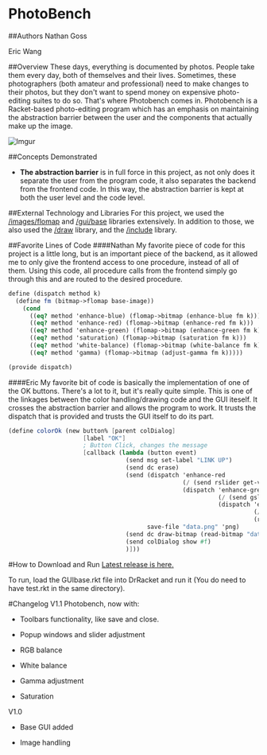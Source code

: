 # PhotoBench

##Authors
Nathan Goss

Eric Wang

##Overview
These days, everything is documented by photos. People take them every day, both of themselves and their lives. Sometimes, these photographers (both amateur and professional) need to make changes to their photos, but they don't want to spend money on expensive photo-editing suites to do so. That's where Photobench comes in. Photobench is a Racket-based photo-editing program which has an emphasis on maintaining the abstraction barrier between the user and the components that actually make up the image. 

![Imgur](http://i.imgur.com/orE34KW.png)

##Concepts Demonstrated
* **The abstraction barrier** is in full force in this project, as not only does it separate the user from the program code, it also separates the backend from the frontend code. In this way, the abstraction barrier is kept at both the user level and the code level.

##External Technology and Libraries
For this project, we used the [/images/flomap](docs.racket-lang.org/images/flomap_title.html) and [/gui/base](http://docs.racket-lang.org/gui/) libraries extensively. In addition to those, we also used the [/draw](http://docs.racket-lang.org/draw/index.html?q=) library, and the [/include](http://docs.racket-lang.org/reference/include.html) library.

##Favorite Lines of Code
####Nathan
My favorite piece of code for this project is a little long, but is an important piece of the backend, as it allowed me to only give the frontend access to one procedure, instead of all of them. Using this code, all procedure calls from the frontend simply go through this and are routed to the desired procedure.
```scheme
define (dispatch method k)
  (define fm (bitmap->flomap base-image))
    (cond
      ((eq? method 'enhance-blue) (flomap->bitmap (enhance-blue fm k)))
      ((eq? method 'enhance-red) (flomap->bitmap (enhance-red fm k)))
      ((eq? method 'enhance-green) (flomap->bitmap (enhance-green fm k)))
      ((eq? method 'saturation) (flomap->bitmap (saturation fm k)))
      ((eq? method 'white-balance) (flomap->bitmap (white-balance fm k)))
      ((eq? method 'gamma) (flomap->bitmap (adjust-gamma fm k)))))

(provide dispatch)
```
####Eric
My favorite bit of code is basically the implementation of one of the OK buttons.  There's a lot to it, but it's really quite simple.  This is one of the linkages between the color handling/drawing code and the GUI iteself.  It crosses the abstraction barrier and allows the program to work.  It trusts the dispatch that is provided and trusts the GUI itself to do its part.
```scheme
(define colorOk (new button% [parent colDialog]
                     [label "OK"]
                     ; Button Click, changes the message
                     [callback (lambda (button event)
                                 (send msg set-label "LINK UP")
                                 (send dc erase)
                                 (send (dispatch 'enhance-red 
                                                 (/ (send rslider get-value) 100) 
                                                 (dispatch 'enhance-green
                                                           (/ (send gslider get-value) 100) 
                                                           (dispatch 'enhance-blue
                                                                     (/ (send bslider get-value) 100) 
                                                                     (read-bitmap "data.png"))))
                                       save-file "data.png" 'png)
                                 (send dc draw-bitmap (read-bitmap "data.png") 0 0)
                                 (send colDialog show #f)
                                 )]))
```

#How to Download and Run
[Latest release is here.](https://github.com/oplS15projects/PhotoBench/releases)

To run, load the GUIbase.rkt file into DrRacket and run it (You do need to have test.rkt in the same directory).

#Changelog
V1.1
Photobench, now with:

* Toolbars functionality, like save and close.

* Popup windows and slider adjustment

* RGB balance

* White balance

* Gamma adjustment

* Saturation


V1.0

* Base GUI added

* Image handling


